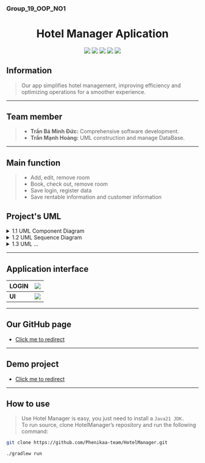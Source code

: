 ### Group_19_OOP_NO1
<h1 align="center">Hotel Manager Aplication</h1>


<p align="center">
<img src="https://img.shields.io/badge/Java-ED8B00?style=for-the-badge&logo=openjdk&logoColor=white">
<img src="https://img.shields.io/badge/CSS3-1572B6?style=for-the-badge&logo=css3&logoColor=white">
<img src="https://img.shields.io/badge/IntelliJIDEA-000000.svg?style=for-the-badge&logo=intellij-idea&logoColor=white">
<img src="https://img.shields.io/badge/Gradle-02303A.svg?style=for-the-badge&logo=Gradle&logoColor=white">
<img src="https://img.shields.io/badge/mysql-4479A1.svg?style=for-the-badge&logo=mysql&logoColor=white">
</p>

## Information

> Our app simplifies hotel management, improving efficiency and optimizing operations for a smoother experience.

---

## Team member
 >- **Trần Bá Minh Đức:** Comprehensive software development.
 >- **Trần Mạnh Hoàng:** UML construction and manage DataBase.

---

## Main function

 >- Add, edit, remove room
 >- Book, check out, remove room
 >- Save login, register data
 >- Save rentable information and customer information

## Project's UML

<details>
<summary>1.1 UML Component Diagram</summary>
![image]()
</details>
<details>
<summary>1.2 UML Sequence Diagram</summary>
![image]()
</details>
<details>
<summary>1.3 UML ...</summary>
![image]()
</details>

---

## Application interface

| **LOGIN** |  <img src="https://i.imgur.com/ixoHbP5.png">  |     
|-----------|:---------------------------------------------:|
|  **UI**   | <img src="https://i.imgur.com/Oi8tu5B.png"> |   

---

## Our GitHub page
- [Click me to redirect](https://phenikaa-team.github.io/HotelManager/)

---

## Demo project
- [Click me to redirect](https://)

---
## How to use
 > Use Hotel Manager is easy, you just need to install a `Java21 JDK.`  
 > To run source, clone HotelManager’s repository and run the following command:
 
```bash
git clone https://github.com/Phenikaa-team/HotelManager.git
```

```bash
./gradlew run
```

